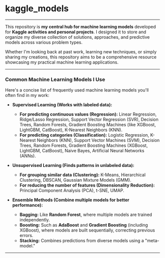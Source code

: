 # kaggle_models

---

This repository is **my central hub for machine learning models** developed for **Kaggle activities and personal projects**. I designed it to store and organize my diverse collection of solutions, approaches, and predictive models across various problem types.

Whether I'm looking back at past work, learning new techniques, or simply sharing my creations, this repository aims to be a comprehensive resource showcasing my practical machine learning applications.

---

### Common Machine Learning Models I Use

Here's a concise list of frequently used machine learning models you'll often find in my work:

* **Supervised Learning (Works with labeled data):**
    * **For predicting continuous values (Regression):** Linear Regression, Ridge/Lasso Regression, Support Vector Regression (SVR), Decision Trees, Random Forests, Gradient Boosting Machines (like XGBoost, LightGBM, CatBoost), K-Nearest Neighbors (KNN).
    * **For predicting categories (Classification):** Logistic Regression, K-Nearest Neighbors (KNN), Support Vector Machines (SVM), Decision Trees, Random Forests, Gradient Boosting Machines (XGBoost, LightGBM, CatBoost), Naive Bayes, Artificial Neural Networks (ANNs).

* **Unsupervised Learning (Finds patterns in unlabeled data):**
    * **For grouping similar data (Clustering):** K-Means, Hierarchical Clustering, DBSCAN, Gaussian Mixture Models (GMM).
    * **For reducing the number of features (Dimensionality Reduction):** Principal Component Analysis (PCA), t-SNE, UMAP.

* **Ensemble Methods (Combine multiple models for better performance):**
    * **Bagging:** Like **Random Forest**, where multiple models are trained independently.
    * **Boosting:** Such as **AdaBoost** and **Gradient Boosting** (including XGBoost), where models are built sequentially, correcting previous errors.
    * **Stacking:** Combines predictions from diverse models using a "meta-model."

---
